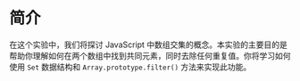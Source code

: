 # 简介

在这个实验中，我们将探讨 JavaScript 中数组交集的概念。本实验的主要目的是帮助你理解如何在两个数组中找到共同元素，同时去除任何重复值。你将学习如何使用 `Set` 数据结构和 `Array.prototype.filter()` 方法来实现此功能。
